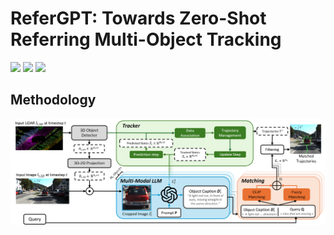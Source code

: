 # ReferGPT: Towards Zero-Shot Referring Multi-Object Tracking

![](https://github.com/Tzoulio/ReferGPT/blob/main/img/in_front_cars.gif)
![](https://github.com/Tzoulio/ReferGPT/blob/main/img/same_direction.gif)
![](https://github.com/Tzoulio/ReferGPT/blob/main/img/black_cars.gif)

## Methodology 
<div align="center">
  <img src="./img/main_architecture.png">
</div>
